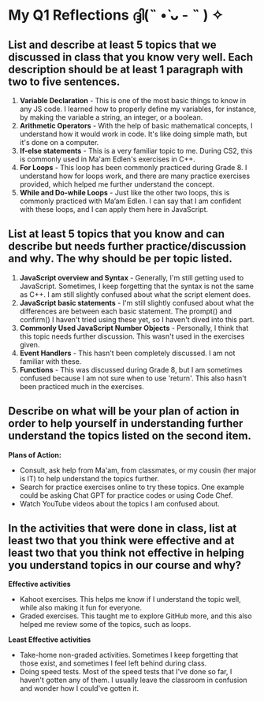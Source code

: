 # My Q1 Reflections ദ്ദി(˵ •̀ ᴗ - ˵ ) ✧


## List and describe at least 5 topics that we discussed in class that you know very well. Each description should be at least 1 paragraph with two to five sentences.


1. **Variable Declaration** - This is one of the most basic things to know in any JS code. I learned how to properly define my variables, for instance, by making the variable a string, an integer, or a boolean. 
2. **Arithmetic Operators** - With the help of basic mathematical concepts, I understand how it would work in code. It's like doing simple math, but it's done on a computer.
3. **If-else statements** - This is a very familiar topic to me. During CS2, this is commonly used in Ma'am Edlen's exercises in C++.
4. **For Loops** - This loop has been commonly practiced during Grade 8. I understand how for loops work, and there are many practice exercises provided, which helped me further understand the concept. 
5. **While and Do-while Loops** - Just like the other two loops, this is commonly practiced with Ma’am Edlen. I can say that I am confident with these loops, and I can apply them here in JavaScript.


## List at least 5 topics that you know and can describe but needs further practice/discussion and why.  The why should be per topic listed. 


1. **JavaScript overview and Syntax** - Generally, I'm still getting used to JavaScript. Sometimes, I keep forgetting that the syntax is not the same as C++. I am still slightly confused about what the script element does.
2. **JavaScript basic statements** - I'm still slightly confused about what the differences are between each basic statement. The prompt() and confirm() I haven't tried using these yet, so I haven't dived into this part.
3. **Commonly Used JavaScript Number Objects** - Personally, I think that this topic needs further discussion. This wasn't used in the exercises given.
4. **Event Handlers** - This hasn't been completely discussed. I am not familiar with these.
5. **Functions** - This was discussed during Grade 8, but I am sometimes confused because I am not sure when to use 'return'. This also hasn't been practiced much in the exercises.


## Describe on what will be your plan of action in order to help yourself in understanding further understand the topics listed on the second item.


**Plans of Action:**
- Consult, ask help from Ma'am, from classmates, or my cousin (her major is IT) to help understand the topics further.
- Search for practice exercises online to try these topics. One example could be asking Chat GPT for practice codes or using Code Chef.
- Watch YouTube videos about the topics I am confused about.


## In the activities that were done in class, list at least two that you think were effective and at least two that you think not effective in helping you understand topics in our course and why?


**Effective activities**
- Kahoot exercises. This helps me know if I understand the topic well, while also making it fun for everyone.
- Graded exercises. This taught me to explore GitHub more, and this also helped me review some of the topics, such as loops.


**Least Effective activities**
- Take-home non-graded activities. Sometimes I keep forgetting that those exist, and sometimes I feel left behind during class.
- Doing speed tests. Most of the speed tests that I've done so far, I haven't gotten any of them. I usually leave the classroom in confusion and wonder how I could've gotten it.





